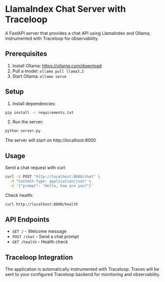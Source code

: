 # LlamaIndex Chat Server with Traceloop

A FastAPI server that provides a chat API using LlamaIndex and Ollama, instrumented with Traceloop for observability.

## Prerequisites

1. Install Ollama: https://ollama.com/download
2. Pull a model: `ollama pull llama3.2`
3. Start Ollama: `ollama serve`

## Setup

1. Install dependencies:
```bash
pip install -r requirements.txt
```

2. Run the server:
```bash
python server.py
```

The server will start on http://localhost:8000

## Usage

Send a chat request with curl:
```bash
curl -X POST "http://localhost:8000/chat" \
  -H "Content-Type: application/json" \
  -d '{"prompt": "Hello, how are you?"}'
```

Check health:
```bash
curl http://localhost:8000/health
```

## API Endpoints

- `GET /` - Welcome message
- `POST /chat` - Send a chat prompt
- `GET /health` - Health check

## Traceloop Integration

The application is automatically instrumented with Traceloop. Traces will be sent to your configured Traceloop backend for monitoring and observability.